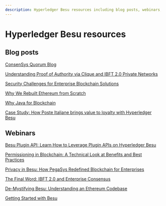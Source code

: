 ```yaml
---
description: Hyperledger Besu resources including blog posts, webinars, and meetup recordings.
---
```


# Hyperledger Besu resources

## Blog posts

[ConsenSys Quorum Blog]

[Understanding Proof of Authority via Clique and IBFT 2.0 Private Networks]

[Security Challenges for Enterprise Blockchain Solutions]

[Why We Rebuilt Ethereum from Scratch]

[Why Java for Blockchain]

[Case Study: How Poste Italiane brings value to loyalty with Hyperledger Besu]

## Webinars

[Besu Plugin API: Learn How to Leverage Plugin APIs on Hyperledger Besu]

[Permissioning in Blockchain: A Technical Look at Benefits and Best Practices]

[Privacy in Besu: How PegaSys Redefined Blockchain for Enterprises]

[The Final Word: IBFT 2.0 and Enterprise Consensus]

[De-Mystifying Besu: Understanding an Ethereum Codebase]

[Getting Started with Besu]

<!-- Links -->
[Consensys Quorum Blog]: https://consensys.net/quorum/blog/
[Understanding Proof of Authority via Clique and IBFT 2.0 Private Networks]: https://consensys.net/blog/quorum/hyperledger-besu-understanding-proof-of-authority-via-clique-and-ibft-2-0-private-networks-part-1/
[Security Challenges for Enterprise Blockchain Solutions]: https://consensys.net/blog/enterprise-blockchain/how-pegasys-orchestrate-solves-4-key-security-challenges-for-enterprise-blockchain-solutions/
[Why We Rebuilt Ethereum from Scratch]: https://media.consensys.net/why-we-rebuilt-ethereum-from-scratch-9e38b6ebd4a2
[Why Java for Blockchain]: https://media.consensys.net/why-java-for-blockchain-73f1b444c2d
[Besu Plugin API: Learn How to Leverage Plugin APIs on Hyperledger Besu]: https://youtu.be/78sa2WuA1rg
[Permissioning in Blockchain: A Technical Look at Benefits and Best Practices]: https://www.youtube.com/watch?v=CD0pHtNDqZs
[Privacy in Besu: How PegaSys Redefined Blockchain for Enterprises]: https://www.youtube.com/watch?v=8l7SSZLyFL8
[The Final Word: IBFT 2.0 and Enterprise Consensus]: https://www.youtube.com/watch?v=YmTUP_dWfME
[De-Mystifying Besu: Understanding an Ethereum Codebase]: https://www.youtube.com/watch?v=OJfib9kTK7U&feature=youtu.be
[Getting Started with Besu]: https://www.youtube.com/watch?v=OKWBr94J9rY&t=1s
[Case Study: How Poste Italiane brings value to loyalty with Hyperledger Besu]: https://www.hyperledger.org/learn/publications/posteitaliane-case-study
